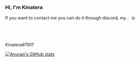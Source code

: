 ### Hi, I'm Kinatera

If you want to contact me you can do it through discord, my <img src="https://logodownload.org/wp-content/uploads/2017/11/discord-logo-2-1.png" width=2% height=2%> is Kinatera#7917

[![Anurag's GitHub stats](https://github-readme-stats.vercel.app/api?username=Kinatera&theme=tokyonight)](https://github.com/Kinatera/github-readme-stats)

